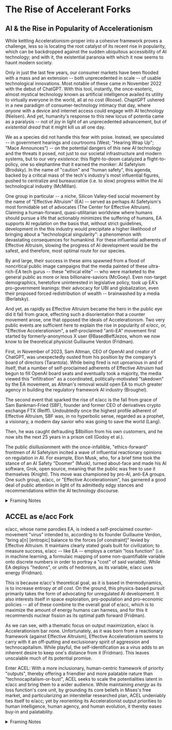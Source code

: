 # The Rise of Accelerant Forks

## AI & the Rise in Popularity of Accelerationism

While kettling Accelerationism-proper into a cohesive framework proves a challenge, less so is locating the root catalyst of its recent rise in popularity, which can be backdropped against the sudden ubiquitous accessibility of AI technology; and with it, the existential paranoia with which it now seems to haunt modern society.

Only in just the last few years, our consumer markets have been flooded with a mass and an extension -- both unprecedented in scale -- of usable technological innovations. Most notable of these came in November 2022 with the debut of ChatGPT. With this tool, instantly, the once-esoteric, almost mystical technology known as artificial intelligence availed its utility to virtually everyone in the world, all at no cost (Roose). ChaptGPT ushered in a new paradigm of consumer-technology intimacy that day, where _anyone_ with a device and internet access could engage with AI technology (Nielsen). And yet, humanity's response to this new locus of potentia came as a paralysis -- not of _joy_ in light of an unprecedented advancement, but of _existential_ _dread_ that it might kill us all one day.&#x20;

We as a species did not handle this fear with poise. Instead, we speculated -- in government hearings and courtrooms (West; "Hearing Wrap Up"; "Mace Announces") -- on the potential dangers of this new AI technology and the threats it posed, not just to our societal infrastructure and modern systems, but to our very _existence_: this flight-to-doom catalyzed a flight-to-policy, one so elephantine that it earned the moniker: AI Safetyism (Brodsky). In the name of "caution" and "human safety", this agenda, backed by a critical mass of the tech's industry's most influential figures, pushed to centralize and bureaucratize (i.e. to slow) progress within the AI technological industry (McMillan).&#x20;

One group in particular -- a niche, Silicon Valley-tied social movement by the name of "Effective Altruism" (EA) -- served as perhaps AI Safetyism's most formidable set of advocates (The Center for Effective Altruism). Claiming a human-forward, quasi-utilitarian worldview where humans should pursue a life that actionably minimizes the suffering of humans, EA supports AI regulation on the basis that, without strict guidelines, development in the this industry would precipitate a higher likelihood of bringing about a "technological singularity": a phenomenon with devastating consequences for humankind. For these influential adherents of Effective Altruism, slowing the progress of AI development would be the safest, and therefore, most optimal route for our species.&#x20;

By and large, their success in these aims spawned from a flood of noncritical public image campaigns that the media painted of these ultra-rich-EA tech gurus -- these "ethical elite" -- who were marketed to the general public as more or less billionaire-saviors (McGoey). Even non-target demographics, heretofore uninterested in legislative policy, took up EA's pro-government leanings: their advocacy for UBI and globalization, even their proposed forced redistribution of wealth -- brainwashed by a media  (Berlatsky).

And yet, as rapidly as Effective Altruism became the hero in the public eye did it fall from grace, effecting such a disorientation that a counter movement arose, one that opposed the ideals of Accelerationism. Two very public events are sufficient here to explain the rise in popularity of _e/acc_, or, "Effective Accelerationism", a self-proclaimed "anti-EA" movement first started by formerly-anonymous X user @BasedBeffJezos, whom we now know to be theoretical physicist Guillaume Verdon (Fridman).&#x20;

First, in November of 2023, Sam Altman, CEO of OpenAI and creator of ChatGPT, was unexpectedly ousted from his position by the company's board of directors (Tarantola). While being fired is not uproarious in and of itself, that a number of self-proclaimed adherents of Effective Altruism had begun to fill OpenAI board seats and eventually took a majority, the media viewed this  "infiltration" as a coordinated, politically-motivated "takedown" by the EA movement, as Altman's removal would open EA to much greater agency in building the regulatory framework AI industry (Broughel).

The second event that sparked the rise of e/acc is the fall from grace of Sam Bankman-Fried (SBF), founder and former CEO of derivatives crypto exchange FTX (Reiff). Undoubtedly once the highest profile adherent of Effective Altruism, SBF was, in no hyperbolic sense, regarded as a prophet, a visionary, a modern day savior who was going to save the world (Lang).

Then, he was caught defrauding $8billion from his own customers, and he now sits the next 25 years in a prison cell (Godoy et al.). &#x20;

The public disillusionment with the once-infallible, "ethics-forward" frontmen of AI Safetyism incited a wave of influential reactionary opinions on regulation in AI. For example, Elon Musk, who, for a brief time took the stance of an AI Safety "Doomer" (Musk), turned about-face and made his AI software, Grok, open source, meaning that the public was free to use it themselves (Knight). This move was championed by pro-AI, anti-EA groups. One such group, e/acc, or "Effective Accelerationism", has garnered a good deal of public attention in light of its admittedly edgy stances and recommendations within the AI technology discourse.&#x20;

<details>

<summary>Framing Notes</summary>

* Georgescu-Roegen: The Entropy Law and the Economic Process (1971)
  * limitations, entropy
* Deleuze and Guattari: Anti-Oedipus (1972)
  * deterritorialization

</details>

## ACCEL as e/acc Fork&#x20;

e/acc, whose name parodies EA, is indeed a self-proclaimed counter-movement "virus" intended to, according to its founder Guillaume Verdon, "bring a\[n] \[entropic] balance to the forces \[of constraint]" levied by Effective Altruism. It maintains clearly stated goals built for civilization; to measure success, e/acc -- like EA -- employs a certain "loss function" (i.e. in machine learning, a formulaic mapping of some non-quantifiable variable onto discrete numbers in order to portray a "cost" of said variable). While EA deploys "hedons", or units of hedonism, as its variable, e/acc uses energy (Fridman).&#x20;

This is because e/acc's theoretical goal, as it is based in thermodynamics, is to increase entropy _at all cost_. On the ground, this physics-based pursuit primarily takes the form of advocating for unregulated AI development. It also interests itself in space exploration, pro-population and pro-economic policies -- all of these combine to the overall goal of e/acc, which is to maximize the amount of energy humans can harness, and for this it recommends nuclear fission as its optimal path forward (Fridman).&#x20;

As we can see, with a thematic focus on output maximization, e/acc is Accelerationism bar none. Unfortunately, as it was born from a reactionary framework (against Effective Altruism), Effective Accelerationism seems to carry with it an off-putting and exclusionary spirit of aggression and technocapitalism. While playful, the self-identification as a _virus_ adds to an inherent desire to keep one's distance from it (Fridman).  This leaves unscalable much of its potential promise.&#x20;

Enter ACEL: With a more inclusionary, human-centric framework of priority "outputs", thereby offering a friendlier and more palatable nature than "technocapitalism-or-bust", ACEL seeks to scale the potentialities latent in e/acc and bring them to a wider audience. While maintaining _energy_ as its loss function's core unit, by grounding its core beliefs in Mises's free market, and particularizing an interstellar researched plan, ACEL undeniably ties itself to e/acc; yet by reorienting its Accelerationist  output priorities to human intelligence, human agency, and human evolution, it thereby eases buy-in and palatability.&#x20;

<details>

<summary>Framing Notes</summary>

* Mises: Human Action (1949)
  * free market, purposeful action
* Hegel: Phenomenology of Spirit (1807)
  * ACEL = necessary evolution

</details>
